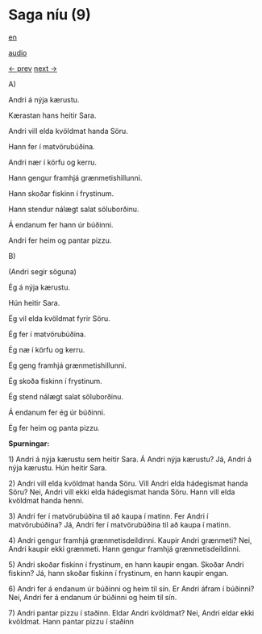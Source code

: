 # Saga níu (9)

[en](../en/story_09.md)

[audio](../audio/story_09.mp3)

[← prev](../is/story_08.md)
[next →](../is/story_10.md)

A\)

Andri á nýja kærustu.

Kærastan hans heitir Sara.

Andri vill elda kvöldmat handa Söru.

Hann fer í matvörubúðina.

Andri nær í körfu og kerru.

Hann gengur framhjá grænmetishillunni.

Hann skoðar fiskinn í frystinum.

Hann stendur nálægt salat söluborðinu.

Á endanum fer hann úr búðinni.

Andri fer heim og pantar pizzu.

B\)

(Andri segir söguna)

Ég á nýja kærustu.

Hún heitir Sara.

Ég vil elda kvöldmat fyrir Söru.

Ég fer í matvörubúðina.

Ég næ í körfu og kerru.

Ég geng framhjá grænmetishillunni.

Ég skoða fiskinn í frystinum.

Ég stend nálægt salat söluborðinu.

Á endanum fer ég úr búðinni.

Ég fer heim og panta pizzu.

**Spurningar:**

1\) Andri á nýja kærustu sem heitir Sara. Á Andri nýja kærustu? Já,
Andri á nýja kærustu. Hún heitir Sara.

2\) Andri vill elda kvöldmat handa Söru. Vill Andri elda hádegismat
handa Söru? Nei, Andri vill ekki elda hádegismat handa Söru. Hann vill
elda kvöldmat handa henni.

3\) Andri fer í matvörubúðina til að kaupa í matinn. Fer Andri í
matvörubúðina? Já, Andri fer í matvörubúðina til að kaupa í matinn.

4\) Andri gengur framhjá grænmetisdeildinni. Kaupir Andri grænmeti? Nei,
Andri kaupir ekki grænmeti. Hann gengur framhjá grænmetisdeildinni.

5\) Andri skoðar fiskinn í frystinum, en hann kaupir engan. Skoðar Andri
fiskinn? Já, hann skoðar fiskinn í frystinum, en hann kaupir engan.

6\) Andri fer á endanum úr búðinni og heim til sín. Er Andri áfram í
búðinni? Nei, Andri fer á endanum úr búðinni og heim til sín.

7\) Andri pantar pizzu í staðinn. Eldar Andri kvöldmat? Nei, Andri eldar
ekki kvöldmat. Hann pantar pizzu í staðinn
